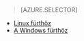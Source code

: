 > [AZURE.SELECTOR]
- [Linux fürthöz](../articles/hdinsight/hdinsight-hadoop-run-samples-linux.md)
- [A Windows fürthöz](../articles/hdinsight/hdinsight-run-samples.md)
